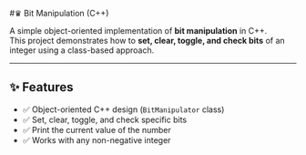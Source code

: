 #♛ Bit Manipulation (C++)

A simple object-oriented implementation of **bit manipulation** in C++.  
This project demonstrates how to **set, clear, toggle, and check bits** of an integer using a class-based approach.

---

## ✨ Features

- ✅ Object-oriented C++ design (`BitManipulator` class)  
- ✅ Set, clear, toggle, and check specific bits  
- ✅ Print the current value of the number  
- ✅ Works with any non-negative integer 

